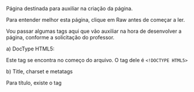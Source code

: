 Página destinada para auxiliar na criação da página.

Para entender melhor esta página, clique em Raw antes de começar a ler.

Vou passar algumas tags aqui que vão auxiliar na hora de desenvolver a página, conforme a solicitação do professor.

a) DocType HTML5:

Este tag se encontra no começo do arquivo. O tag dele é ```<!DOCTYPE HTML5>```

b) Title, charset e metatags

Para título, existe o tag <title> que inclui o título na página. A estrutura dele é:
```
<title> Meu Título </title>
```
Para incluir o charset, é a tag: 
```
<meta charset="UTF-8">
```
Para incluir meta tag, é a tag <meta name="Tipo do metatag" content="Valor do metatag>. Por exemplo:
```
<meta name="author" content="Takeshi">
```
c) No body, vai ter que incluir 4 tags (Obs.: não esquecer de fechar essas tags depois de abri-las:

```<header>```: Cabeçalho da página;

```<nav>```: Onde tem os links da página;

```<section>```: Onde tem as informações da página;

```<footer>```: Onde tem as informações do rodapé da página.

d) Incluir um título no cabeçalho da página. A tag é ```<h1>```. Por exemplo:
```
<h1>Meu Título</h1>
```
e) Incluir os links na tag <nav>. Para incluir um link na página, será necessário usar a tag ```<a href="caminho_do_link/nome_do_arquivo.html"> Meu link </a>```. Por exemplo:
```
<a href="/Equador.html"> Equador </a>
```
f) No section, inserir 1 título h2 e 5 parágrafos sobre o assunto tratado.

Para incluir esse título, ele utiliza a tag <h2>Meu outro título ```<h2>```. Por exemplo:
```
<h2> População </h2>
```
E para pular de linha, utiliza-se a tag ```<br>```.

g) Inserir no footer o nome da disciplina e curso.

Esta informação deve ficar dentro da tag ```<footer>```, que é responsável por incluir os dados no rodapé da página.

i) Documentar o código.

Para incluir um comentário, a tag é ```<!-- Meu Comentário -->```. Por exemplo:
```
<!--
  Incluir metatags solicitadas pelo professor
--> 
```
Bom, acredito que com isso dê pra fazer boa parte da página.

Mas, se aparecer uma dúvida, me mandem mensagem pelo WhatsApp (só depois de domingo a noite, porque vou estar meio off) ou nos falamos segunda-feira.

Boa programação a todos e bom fim de semana!!
